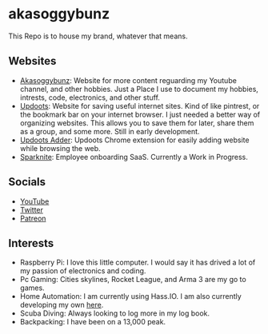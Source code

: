# akasoggybunz
This Repo is to house my brand, whatever that means.

 ## Websites
- [Akasoggybunz](http://akasoggybunz.website):  Website for more content reguarding my Youtube channel, and other hobbies. Just a Place I use to document my hobbies, intrests, code, electronics, and other stuff.
- [Updoots](http://updoots.com):  Website for saving useful internet sites. Kind of like pintrest, or the bookmark bar on your internet browser. I just needed a better way of organizing websites. This allows you to save them for later, share them as a group, and some more. Still in early development. 
- [Updoots Adder](https://chrome.google.com/webstore/detail/updoots-adder/adfejilhcbenglgcdllkakdoppighbkc?hl=en-US):  Updoots Chrome extension for easily adding website while browsing the web.
- [Sparknite](https://sparknite.com):  Employee onboarding SaaS. Currently a Work in Progress. 

## Socials
- [YouTube](https://www.google.com/url?sa=t&rct=j&q=&esrc=s&source=web&cd=6&cad=rja&uact=8&ved=0ahUKEwiYiNqjiO7UAhUp3IMKHT5YCiwQFgg3MAU&url=http%3A%2F%2Fwww.youtube.com%2Fuser%2FAkaSoggyBunz&usg=AFQjCNHuek6QdUAwKZIYcZNOk3PluhShNA)
- [Twitter](https://twitter.com/AkaSoggyBunz)
- [Patreon](https://www.patreon.com/akasoggybunz)

## Interests
- Raspberry Pi: I love this little computer. I would say it has drived a lot of my passion of electronics and coding. 
- Pc Gaming: Cities skylines, Rocket League, and Arma 3 are my go to games.
- Home Automation: I am currently using Hass.IO. I am also currently developing my own [here](https://github.com/akasoggybunz/HomeAutomationCore). 
- Scuba Diving: Always looking to log more in my log book.
- Backpacking: I have been on a 13,000 peak.

